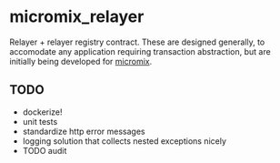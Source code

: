 # micromix_relayer

Relayer + relayer registry contract. These are designed generally, to accomodate any application requiring
transaction abstraction, but are initially being developed for [micromix](https://github.com/weijiekoh/mixer).

## TODO
- dockerize!
- unit tests
- standardize http error messages
- logging solution that collects nested exceptions nicely
- TODO audit
